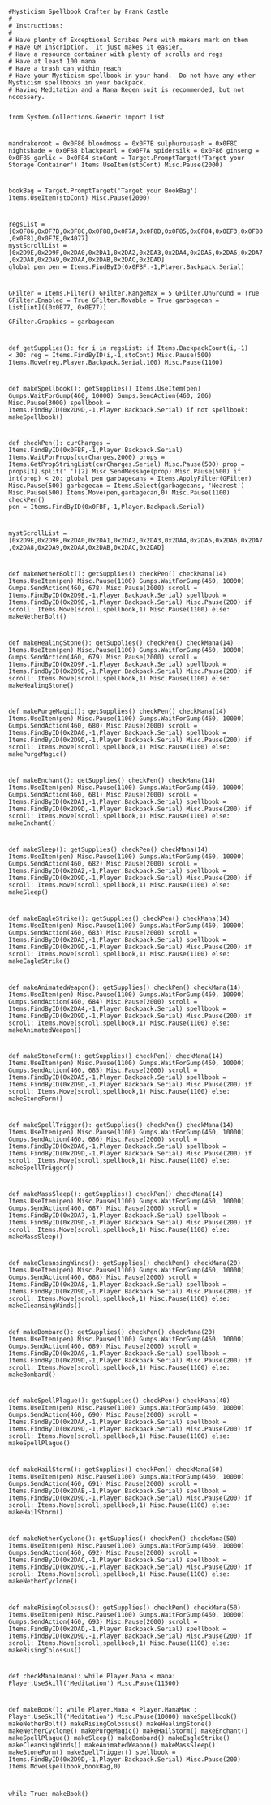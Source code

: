<code>
#Mysticism Spellbook Crafter by Frank Castle
#
# Instructions:
#
# Have plenty of Exceptional Scribes Pens with makers mark on them
# Have GM Inscription.  It just makes it easier.
# Have a resource container with plenty of scrolls and regs
# Have at least 100 mana
# Have a trash can within reach
# Have your Mysticism spellbook in your hand.  Do not have any other Mysticism spellbooks in your backpack.
# Having Meditation and a Mana Regen suit is recommended, but not necessary. 


from System.Collections.Generic import List

mandrakeroot = 0x0F86
bloodmoss = 0x0F7B
sulphurousash = 0x0F8C
nightshade = 0x0F88
blackpearl = 0x0F7A
spidersilk = 0x0F86
ginseng = 0x0F85
garlic = 0x0F84
stoCont = Target.PromptTarget('Target your Storage Container')
Items.UseItem(stoCont)
Misc.Pause(2000)

bookBag = Target.PromptTarget('Target your BookBag')
Items.UseItem(stoCont)
Misc.Pause(2000)

regsList = [0x0F86,0x0F7B,0x0F8C,0x0F88,0x0F7A,0x0F8D,0x0F85,0x0F84,0x0EF3,0x0F80,0x0F81,0x0F7E,0x4077]
mystScrollList = [0x2D9E,0x2D9F,0x2DA0,0x2DA1,0x2DA2,0x2DA3,0x2DA4,0x2DA5,0x2DA6,0x2DA7,0x2DA8,0x2DA9,0x2DAA,0x2DAB,0x2DAC,0x2DAD]
global pen
pen = Items.FindByID(0x0FBF,-1,Player.Backpack.Serial)

GFilter = Items.Filter()
GFilter.RangeMax = 5
GFilter.OnGround = True
GFilter.Enabled = True
GFilter.Movable = True
garbagecan = List[int]((0x0E77, 0x0E77))  
GFilter.Graphics = garbagecan

def getSupplies():
    for i in regsList:
        if Items.BackpackCount(i,-1) < 30:
            reg = Items.FindByID(i,-1,stoCont)
            Misc.Pause(500)
            Items.Move(reg,Player.Backpack.Serial,100)
            Misc.Pause(1100)
            
def makeSpellbook():
    getSupplies()
    Items.UseItem(pen)
    Gumps.WaitForGump(460, 10000)
    Gumps.SendAction(460, 206)
    Misc.Pause(3000)
    spellbook = Items.FindByID(0x2D9D,-1,Player.Backpack.Serial)
    if not spellbook:
        makeSpellbook()
        
def checkPen():
    curCharges = Items.FindByID(0x0FBF,-1,Player.Backpack.Serial)
    Items.WaitForProps(curCharges,2000)
    props = Items.GetPropStringList(curCharges.Serial)
    Misc.Pause(500)
    prop = props[3].split(' ')[2]
    Misc.SendMessage(prop)
    Misc.Pause(500)
    if int(prop) < 20:
        global pen
        garbagecans = Items.ApplyFilter(GFilter)
        Misc.Pause(500)
        garbagecan = Items.Select(garbagecans, 'Nearest')
        Misc.Pause(500)
        Items.Move(pen,garbagecan,0)
        Misc.Pause(1100)
        checkPen()
        pen = Items.FindByID(0x0FBF,-1,Player.Backpack.Serial)
      
mystScrollList = [0x2D9E,0x2D9F,0x2DA0,0x2DA1,0x2DA2,0x2DA3,0x2DA4,0x2DA5,0x2DA6,0x2DA7,0x2DA8,0x2DA9,0x2DAA,0x2DAB,0x2DAC,0x2DAD]
    
def makeNetherBolt():
    getSupplies()
    checkPen()
    checkMana(14)
    Items.UseItem(pen)
    Misc.Pause(1100)
    Gumps.WaitForGump(460, 10000)
    Gumps.SendAction(460, 678)
    Misc.Pause(2000)
    scroll = Items.FindByID(0x2D9E,-1,Player.Backpack.Serial)
    spellbook = Items.FindByID(0x2D9D,-1,Player.Backpack.Serial)
    Misc.Pause(200)
    if scroll:
        Items.Move(scroll,spellbook,1)
        Misc.Pause(1100)
    else:
        makeNetherBolt()
        
def makeHealingStone():
    getSupplies()
    checkPen()
    checkMana(14)
    Items.UseItem(pen)
    Misc.Pause(1100)
    Gumps.WaitForGump(460, 10000)
    Gumps.SendAction(460, 679)
    Misc.Pause(2000)
    scroll = Items.FindByID(0x2D9F,-1,Player.Backpack.Serial)
    spellbook = Items.FindByID(0x2D9D,-1,Player.Backpack.Serial)
    Misc.Pause(200)
    if scroll:
        Items.Move(scroll,spellbook,1)
        Misc.Pause(1100)
    else:
        makeHealingStone()
        
def makePurgeMagic():
    getSupplies()
    checkPen()
    checkMana(14)
    Items.UseItem(pen)
    Misc.Pause(1100)
    Gumps.WaitForGump(460, 10000)
    Gumps.SendAction(460, 680)
    Misc.Pause(2000)
    scroll = Items.FindByID(0x2DA0,-1,Player.Backpack.Serial)
    spellbook = Items.FindByID(0x2D9D,-1,Player.Backpack.Serial)
    Misc.Pause(200)
    if scroll:
        Items.Move(scroll,spellbook,1)
        Misc.Pause(1100)
    else:
        makePurgeMagic()
        
def makeEnchant():
    getSupplies()
    checkPen()
    checkMana(14)
    Items.UseItem(pen)
    Misc.Pause(1100)
    Gumps.WaitForGump(460, 10000)
    Gumps.SendAction(460, 681)
    Misc.Pause(2000)
    scroll = Items.FindByID(0x2DA1,-1,Player.Backpack.Serial)
    spellbook = Items.FindByID(0x2D9D,-1,Player.Backpack.Serial)
    Misc.Pause(200)
    if scroll:
        Items.Move(scroll,spellbook,1)
        Misc.Pause(1100)
    else:
        makeEnchant()            

def makeSleep():
    getSupplies()
    checkPen()
    checkMana(14)
    Items.UseItem(pen)
    Misc.Pause(1100)
    Gumps.WaitForGump(460, 10000)
    Gumps.SendAction(460, 682)
    Misc.Pause(2000)
    scroll = Items.FindByID(0x2DA2,-1,Player.Backpack.Serial)
    spellbook = Items.FindByID(0x2D9D,-1,Player.Backpack.Serial)
    Misc.Pause(200)
    if scroll:
        Items.Move(scroll,spellbook,1)
        Misc.Pause(1100)
    else:
        makeSleep()        
        
def makeEagleStrike():
    getSupplies()
    checkPen()
    checkMana(14)
    Items.UseItem(pen)
    Misc.Pause(1100)
    Gumps.WaitForGump(460, 10000)
    Gumps.SendAction(460, 683)
    Misc.Pause(2000)
    scroll = Items.FindByID(0x2DA3,-1,Player.Backpack.Serial)
    spellbook = Items.FindByID(0x2D9D,-1,Player.Backpack.Serial)
    Misc.Pause(200)
    if scroll:
        Items.Move(scroll,spellbook,1)
        Misc.Pause(1100)
    else:
        makeEagleStrike()
        
def makeAnimatedWeapon():
    getSupplies()
    checkPen()
    checkMana(14)
    Items.UseItem(pen)
    Misc.Pause(1100)
    Gumps.WaitForGump(460, 10000)
    Gumps.SendAction(460, 684)
    Misc.Pause(2000)
    scroll = Items.FindByID(0x2DA4,-1,Player.Backpack.Serial)
    spellbook = Items.FindByID(0x2D9D,-1,Player.Backpack.Serial)
    Misc.Pause(200)
    if scroll:
        Items.Move(scroll,spellbook,1)
        Misc.Pause(1100)
    else:
        makeAnimatedWeapon()

def makeStoneForm():
    getSupplies()
    checkPen()
    checkMana(14)
    Items.UseItem(pen)
    Misc.Pause(1100)
    Gumps.WaitForGump(460, 10000)
    Gumps.SendAction(460, 685)
    Misc.Pause(2000)
    scroll = Items.FindByID(0x2DA5,-1,Player.Backpack.Serial)
    spellbook = Items.FindByID(0x2D9D,-1,Player.Backpack.Serial)
    Misc.Pause(200)
    if scroll:
        Items.Move(scroll,spellbook,1)
        Misc.Pause(1100)
    else:
        makeStoneForm() 
 
def makeSpellTrigger():
    getSupplies()
    checkPen()
    checkMana(14)
    Items.UseItem(pen)
    Misc.Pause(1100)
    Gumps.WaitForGump(460, 10000)
    Gumps.SendAction(460, 686)
    Misc.Pause(2000)
    scroll = Items.FindByID(0x2DA6,-1,Player.Backpack.Serial)
    spellbook = Items.FindByID(0x2D9D,-1,Player.Backpack.Serial)
    Misc.Pause(200)
    if scroll:
        Items.Move(scroll,spellbook,1)
        Misc.Pause(1100)
    else:
        makeSpellTrigger()

def makeMassSleep():
    getSupplies()
    checkPen()
    checkMana(14)
    Items.UseItem(pen)
    Misc.Pause(1100)
    Gumps.WaitForGump(460, 10000)
    Gumps.SendAction(460, 687)
    Misc.Pause(2000)
    scroll = Items.FindByID(0x2DA7,-1,Player.Backpack.Serial)
    spellbook = Items.FindByID(0x2D9D,-1,Player.Backpack.Serial)
    Misc.Pause(200)
    if scroll:
        Items.Move(scroll,spellbook,1)
        Misc.Pause(1100)
    else:
        makeMassSleep()
        
def makeCleansingWinds():
    getSupplies()
    checkPen()
    checkMana(20)
    Items.UseItem(pen)
    Misc.Pause(1100)
    Gumps.WaitForGump(460, 10000)
    Gumps.SendAction(460, 688)
    Misc.Pause(2000)
    scroll = Items.FindByID(0x2DA8,-1,Player.Backpack.Serial)
    spellbook = Items.FindByID(0x2D9D,-1,Player.Backpack.Serial)
    Misc.Pause(200)
    if scroll:
        Items.Move(scroll,spellbook,1)
        Misc.Pause(1100)
    else:
        makeCleansingWinds()

def makeBombard():
    getSupplies()
    checkPen()
    checkMana(20)
    Items.UseItem(pen)
    Misc.Pause(1100)
    Gumps.WaitForGump(460, 10000)
    Gumps.SendAction(460, 689)
    Misc.Pause(2000)
    scroll = Items.FindByID(0x2DA9,-1,Player.Backpack.Serial)
    spellbook = Items.FindByID(0x2D9D,-1,Player.Backpack.Serial)
    Misc.Pause(200)
    if scroll:
        Items.Move(scroll,spellbook,1)
        Misc.Pause(1100)
    else:
        makeBombard()        

def makeSpellPlague():
    getSupplies()
    checkPen()
    checkMana(40)
    Items.UseItem(pen)
    Misc.Pause(1100)
    Gumps.WaitForGump(460, 10000)
    Gumps.SendAction(460, 690)
    Misc.Pause(2000)
    scroll = Items.FindByID(0x2DAA,-1,Player.Backpack.Serial)
    spellbook = Items.FindByID(0x2D9D,-1,Player.Backpack.Serial)
    Misc.Pause(200)
    if scroll:
        Items.Move(scroll,spellbook,1)
        Misc.Pause(1100)
    else:
        makeSpellPlague()

def makeHailStorm():
    getSupplies()
    checkPen()
    checkMana(50)
    Items.UseItem(pen)
    Misc.Pause(1100)
    Gumps.WaitForGump(460, 10000)
    Gumps.SendAction(460, 691)
    Misc.Pause(2000)
    scroll = Items.FindByID(0x2DAB,-1,Player.Backpack.Serial)
    spellbook = Items.FindByID(0x2D9D,-1,Player.Backpack.Serial)
    Misc.Pause(200)
    if scroll:
        Items.Move(scroll,spellbook,1)
        Misc.Pause(1100)
    else:
        makeHailStorm()

def makeNetherCyclone():
    getSupplies()
    checkPen()
    checkMana(50)
    Items.UseItem(pen)
    Misc.Pause(1100)
    Gumps.WaitForGump(460, 10000)
    Gumps.SendAction(460, 692)
    Misc.Pause(2000)
    scroll = Items.FindByID(0x2DAC,-1,Player.Backpack.Serial)
    spellbook = Items.FindByID(0x2D9D,-1,Player.Backpack.Serial)
    Misc.Pause(200)
    if scroll:
        Items.Move(scroll,spellbook,1)
        Misc.Pause(1100)
    else:
        makeNetherCyclone()

def makeRisingColossus():
    getSupplies()
    checkPen()
    checkMana(50)
    Items.UseItem(pen)
    Misc.Pause(1100)
    Gumps.WaitForGump(460, 10000)
    Gumps.SendAction(460, 693)
    Misc.Pause(2000)
    scroll = Items.FindByID(0x2DAD,-1,Player.Backpack.Serial)
    spellbook = Items.FindByID(0x2D9D,-1,Player.Backpack.Serial)
    Misc.Pause(200)
    if scroll:
        Items.Move(scroll,spellbook,1)
        Misc.Pause(1100)
    else:
        makeRisingColossus()

        
def checkMana(mana):
    while Player.Mana < mana:
        Player.UseSkill('Meditation')
        Misc.Pause(11500)
            

        
def makeBook():
    while Player.Mana < Player.ManaMax :
        Player.UseSkill('Meditation')
        Misc.Pause(10000)
    makeSpellbook()
    makeNetherBolt()
    makeRisingColossus()
    makeHealingStone()
    makeNetherCyclone()
    makePurgeMagic()
    makeHailStorm()
    makeEnchant()
    makeSpellPlague()
    makeSleep()
    makeBombard()
    makeEagleStrike()
    makeCleansingWinds()
    makeAnimatedWeapon()
    makeMassSleep()
    makeStoneForm()
    makeSpellTrigger()
    spellbook = Items.FindByID(0x2D9D,-1,Player.Backpack.Serial)
    Misc.Pause(200)
    Items.Move(spellbook,bookBag,0)

while True:
    makeBook()
</code>